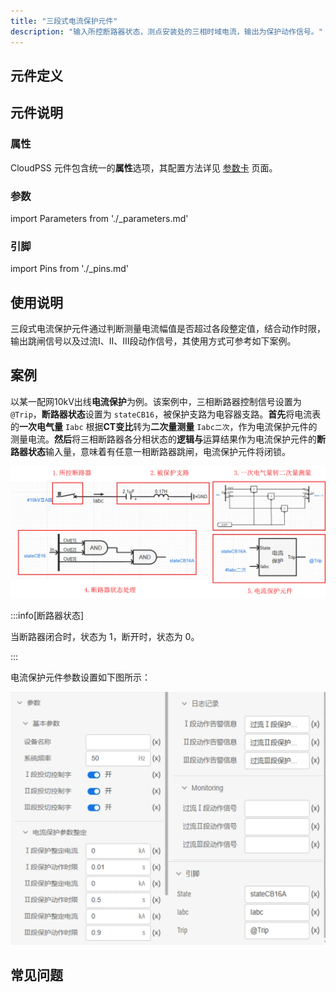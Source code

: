 ```yaml
---
title: "三段式电流保护元件"
description: "输入所控断路器状态，测点安装处的三相时域电流，输出为保护动作信号。"
---
```


## 元件定义

## 元件说明



### 属性

CloudPSS 元件包含统一的**属性**选项，其配置方法详见 [参数卡](docs/documents/software/10-xstudio/20-simstudio/40-workbench/20-function-zone/30-design-tab/30-param-panel/index.md) 页面。

### 参数

import Parameters from './_parameters.md'

<Parameters/>

### 引脚

import Pins from './_pins.md'

<Pins/>

## 使用说明
三段式电流保护元件通过判断测量电流幅值是否超过各段整定值，结合动作时限，输出跳闸信号以及过流Ⅰ、Ⅱ、Ⅲ段动作信号，其使用方式可参考如下案例。


## 案例

以某一配网10kV出线**电流保护**为例。该案例中，三相断路器控制信号设置为 `@Trip`，**断路器状态**设置为 `stateCB16`，被保护支路为电容器支路。**首先**将电流表的**一次电气量** `Iabc` 根据**CT变比**转为**二次量测量** `Iabc二次`，作为电流保护元件的测量电流。**然后**将三相断路器各分相状态的**逻辑与**运算结果作为电流保护元件的**断路器状态**输入量，意味着有任意一相断路器跳闸，电流保护元件将闭锁。


 ![电流保护元件使用案例](./_currentprotection.png)

 :::info[断路器状态]

当断路器闭合时，状态为 1，断开时，状态为 0。

:::

电流保护元件参数设置如下图所示：

 ![电流保护元件参数设置](./_config.png)

## 常见问题

